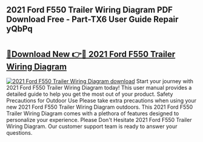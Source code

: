## 2021 Ford F550 Trailer Wiring Diagram PDF Download Free - Part-TX6 User Guide Repair yQbPq

# <h2><a href="http://dfi0xx.blite.top/?on=2021+Ford+F550+Trailer+Wiring+Diagram">🔗Download New 👉🔴 2021 Ford F550 Trailer Wiring Diagram</a></h2>

[![2021 Ford F550 Trailer Wiring Diagram download](https://i.imgur.com/lujVjoI.png)](http://dfi0xx.blite.top/?on=2021+Ford+F550+Trailer+Wiring+Diagram)
Start your journey with 2021 Ford F550 Trailer Wiring Diagram today! This user manual provides a detailed guide to help you get the most out of your product. Safety Precautions for Outdoor Use Please take extra precautions when using your new 2021 Ford F550 Trailer Wiring Diagram outdoors. This 2021 Ford F550 Trailer Wiring Diagram comes with a plethora of features designed to personalize your experience. Please Don't Hesitate 2021 Ford F550 Trailer Wiring Diagram. Our customer support team is ready to answer your questions.
